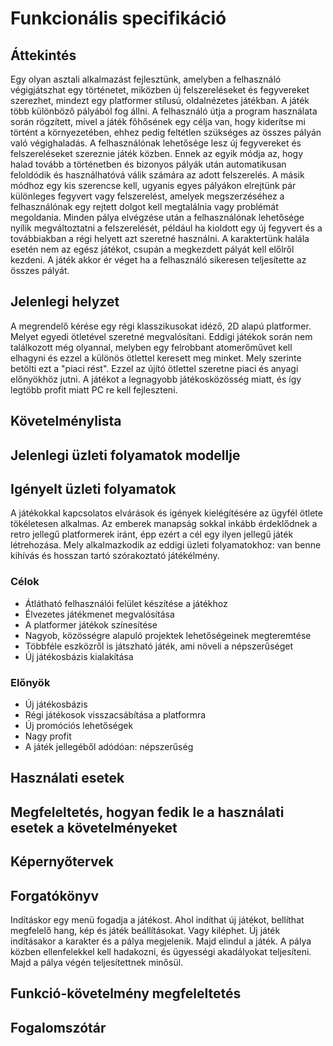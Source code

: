 
# Funkcionális specifikáció

##  Áttekintés
Egy olyan asztali alkalmazást fejlesztünk, amelyben a felhasználó végigjátszhat egy történetet, miközben új felszereléseket és fegyvereket szerezhet, mindezt
egy platformer stílusú, oldalnézetes játékban. A játék több különböző pályából fog állni. A felhasználó útja a program használata során rögzített, mivel a játék főhősének egy célja van, hogy kiderítse
mi történt a környezetében, ehhez pedig feltétlen szükséges az összes pályán való végighaladás. A felhasználónak lehetősége lesz új fegyvereket és felszereléseket
szereznie játék közben. Ennek az egyik módja az, hogy halad tovább a történetben és bizonyos pályák után automatikusan feloldódik és használhatóvá válik
számára az adott felszerelés. A másik módhoz egy kis szerencse kell, ugyanis egyes pályákon elrejtünk pár különleges fegyvert vagy felszerelést, amelyek
megszerzéséhez a felhasználónak egy rejtett dolgot kell megtalálnia vagy problémát megoldania.
Minden pálya elvégzése után a felhasználónak lehetősége nyílik megváltoztatni a felszerelését, például ha kioldott egy új fegyvert és a továbbiakban
a régi helyett azt szeretné használni.
A karaktertünk halála esetén nem az egész játékot, csupán a megkezdett pályát kell előlről kezdeni.
A játék akkor ér véget ha a felhasználó sikeresen teljesítette az összes pályát.

## Jelenlegi helyzet
A megrendelő kérése egy régi klasszikusokat idéző, 2D alapú platformer. Melyet egyedi ötletével szeretné megvalósítani. Eddigi játékok során nem találkozott még olyannal, melyben egy felrobbant atomerőművet kell elhagyni és ezzel a különös ötlettel keresett meg minket. Mely szerinte betölti ezt a "piaci rést". Ezzel az újító ötlettel szeretne piaci és anyagi előnyökhöz jutni. A játékot a legnagyobb játékosközösség miatt, és így legtöbb profit miatt PC re kell fejleszteni.

## Követelménylista


## Jelenlegi üzleti folyamatok modellje


## Igényelt üzleti folyamatok
A játékokkal kapcsolatos elvárások és igények kielégítésére az ügyfél ötlete tökéletesen alkalmas.
Az emberek manapság sokkal inkább érdeklődnek a retro jellegű platformerek iránt, épp ezért a cél egy ilyen jellegű játék létrehozása. Mely alkalmazkodik az eddigi üzleti folyamatokhoz: 
van benne kihívás és hosszan tartó szórakoztató játékélmény.

### Célok
- Átlátható felhasználói felület készítése a játékhoz
- Élvezetes játékmenet megvalósítása
- A platformer játékok színesítése
- Nagyob, közösségre alapuló projektek lehetőségeinek megteremtése
- Többféle eszközről is játszható játék, ami növeli a népszerűséget
- Új játékosbázis kialakítása
### Előnyök
- Új játékosbázis
- Régi játékosok visszacsábítása a platformra
- Új promóciós lehetőségek
- Nagy profit
- A játék jellegéből adódóan: népszerűség

## Használati esetek


## Megfeleltetés, hogyan fedik le a használati esetek a követelményeket


## Képernyőtervek


## Forgatókönyv
Indításkor egy menü fogadja a játékost. Ahol indíthat új játékot, bellíthat megfelelő hang, kép és játék beállításokat. Vagy kiléphet. Új játék indításakor a karakter és a pálya megjelenik. Majd elindul a játék. A pálya közben ellenfelekkel kell hadakozni, és ügyességi akadályokat teljesíteni. Majd a pálya végén teljesítettnek minősül.

## Funkció-követelmény megfeleltetés


## Fogalomszótár

